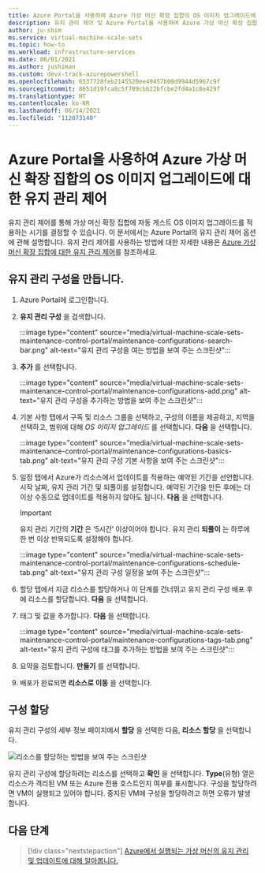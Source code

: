 ```yaml
---
title: Azure Portal을 사용하여 Azure 가상 머신 확장 집합의 OS 이미지 업그레이드에 대한 유지 관리 제어
description: 유지 관리 제어 및 Azure Portal을 사용하여 Azure 가상 머신 확장 집합에 자동 OS 이미지 업그레이드가 출시되는 시기를 제어하는 방법을 알아봅니다.
author: ju-shim
ms.service: virtual-machine-scale-sets
ms.topic: how-to
ms.workload: infrastructure-services
ms.date: 06/01/2021
ms.author: jushiman
ms.custom: devx-track-azurepowershell
ms.openlocfilehash: 6537728feb2145520ee49457b00d9944d5967c9f
ms.sourcegitcommit: 8651d19fca8c5f709cbb22bfcbe2fd4a1c8e429f
ms.translationtype: HT
ms.contentlocale: ko-KR
ms.lasthandoff: 06/14/2021
ms.locfileid: "112073140"
---
```

# <a name="maintenance-control-for-os-image-upgrades-on-azure-virtual-machine-scale-sets-using-azure-portal"></a>Azure Portal을 사용하여 Azure 가상 머신 확장 집합의 OS 이미지 업그레이드에 대한 유지 관리 제어

유지 관리 제어를 통해 가상 머신 확장 집합에 자동 게스트 OS 이미지 업그레이드를 적용하는 시기를 결정할 수 있습니다. 이 문서에서는 Azure Portal의 유지 관리 제어 옵션에 관해 설명합니다. 유지 관리 제어를 사용하는 방법에 대한 자세한 내용은 [Azure 가상 머신 확장 집합에 대한 유지 관리 제어](virtual-machine-scale-sets-maintenance-control.md)를 참조하세요.


## <a name="create-a-maintenance-configuration"></a>유지 관리 구성을 만듭니다.

1. Azure Portal에 로그인합니다.

1. **유지 관리 구성** 을 검색합니다.
    
    :::image type="content" source="media/virtual-machine-scale-sets-maintenance-control-portal/maintenance-configurations-search-bar.png" alt-text="유지 관리 구성을 여는 방법을 보여 주는 스크린샷":::

1. **추가** 를 선택합니다.

    :::image type="content" source="media/virtual-machine-scale-sets-maintenance-control-portal/maintenance-configurations-add.png" alt-text="유지 관리 구성을 추가하는 방법을 보여 주는 스크린샷":::

1. 기본 사항 탭에서 구독 및 리소스 그룹을 선택하고, 구성의 이름을 제공하고, 지역을 선택하고, 범위에 대해 *OS 이미지 업그레이드* 를 선택합니다. **다음** 을 선택합니다.
    
    :::image type="content" source="media/virtual-machine-scale-sets-maintenance-control-portal/maintenance-configurations-basics-tab.png" alt-text="유지 관리 구성 기본 사항을 보여 주는 스크린샷":::

1. 일정 탭에서 Azure가 리소스에서 업데이트를 적용하는 예약된 기간을 선언합니다. 시작 날짜, 유지 관리 기간 및 되풀이를 설정합니다. 예약된 기간을 만든 후에는 더 이상 수동으로 업데이트를 적용하지 않아도 됩니다. **다음** 을 선택합니다. 

    > [!IMPORTANT]
    > 유지 관리 기간의 **기간** 은 ‘5시간’ 이상이어야 합니다. 유지 관리 **되풀이** 는 하루에 한 번 이상 반복되도록 설정해야 합니다. 

    :::image type="content" source="media/virtual-machine-scale-sets-maintenance-control-portal/maintenance-configurations-schedule-tab.png" alt-text="유지 관리 구성 일정을 보여 주는 스크린샷":::

1. 할당 탭에서 지금 리소스를 할당하거나 이 단계를 건너뛰고 유지 관리 구성 배포 후에 리소스를 할당합니다. **다음** 을 선택합니다.

1. 태그 및 값을 추가합니다. **다음** 을 선택합니다.
    
    :::image type="content" source="media/virtual-machine-scale-sets-maintenance-control-portal/maintenance-configurations-tags-tab.png" alt-text="유지 관리 구성에 태그를 추가하는 방법을 보여 주는 스크린샷":::

1. 요약을 검토합니다. **만들기** 를 선택합니다.

1. 배포가 완료되면 **리소스로 이동** 을 선택합니다.


## <a name="assign-the-configuration"></a>구성 할당

유지 관리 구성의 세부 정보 페이지에서 **할당** 을 선택한 다음, **리소스 할당** 을 선택합니다. 

![리소스를 할당하는 방법을 보여 주는 스크린샷](media/virtual-machine-scale-sets-maintenance-control-portal/maintenance-configurations-add-assignment.png)

유지 관리 구성에 할당하려는 리소스를 선택하고 **확인** 을 선택합니다. **Type**(유형) 열은 리소스가 격리된 VM 또는 Azure 전용 호스트인지 여부를 표시합니다. 구성을 할당하려면 VM이 실행되고 있어야 합니다. 중지된 VM에 구성을 할당하려고 하면 오류가 발생합니다. 


## <a name="next-steps"></a>다음 단계

> [!div class="nextstepaction"]
> [Azure에서 실행되는 가상 머신의 유지 관리 및 업데이트에 대해 알아봅니다.](maintenance-and-updates.md)
